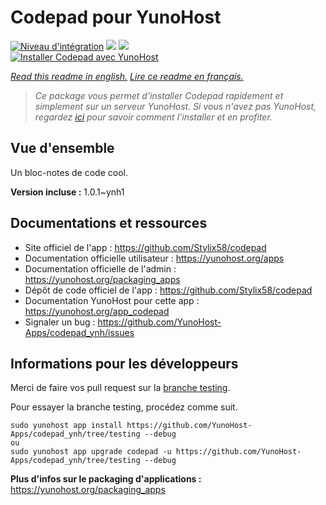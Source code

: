 # Codepad pour YunoHost

[![Niveau d'intégration](https://dash.yunohost.org/integration/codepad.svg)](https://dash.yunohost.org/appci/app/codepad) ![](https://ci-apps.yunohost.org/ci/badges/codepad.status.svg) ![](https://ci-apps.yunohost.org/ci/badges/codepad.maintain.svg)  
[![Installer Codepad avec YunoHost](https://install-app.yunohost.org/install-with-yunohost.svg)](https://install-app.yunohost.org/?app=codepad)

*[Read this readme in english.](./README.md)*
*[Lire ce readme en français.](./README_fr.md)*

> *Ce package vous permet d'installer Codepad rapidement et simplement sur un serveur YunoHost.
Si vous n'avez pas YunoHost, regardez [ici](https://yunohost.org/#/install) pour savoir comment l'installer et en profiter.*

## Vue d'ensemble

Un bloc-notes de code cool.

**Version incluse :** 1.0.1~ynh1



## Documentations et ressources

* Site officiel de l'app : https://github.com/Stylix58/codepad
* Documentation officielle utilisateur : https://yunohost.org/apps
* Documentation officielle de l'admin : https://yunohost.org/packaging_apps
* Dépôt de code officiel de l'app : https://github.com/Stylix58/codepad
* Documentation YunoHost pour cette app : https://yunohost.org/app_codepad
* Signaler un bug : https://github.com/YunoHost-Apps/codepad_ynh/issues

## Informations pour les développeurs

Merci de faire vos pull request sur la [branche testing](https://github.com/YunoHost-Apps/codepad_ynh/tree/testing).

Pour essayer la branche testing, procédez comme suit.
```
sudo yunohost app install https://github.com/YunoHost-Apps/codepad_ynh/tree/testing --debug
ou
sudo yunohost app upgrade codepad -u https://github.com/YunoHost-Apps/codepad_ynh/tree/testing --debug
```

**Plus d'infos sur le packaging d'applications :** https://yunohost.org/packaging_apps